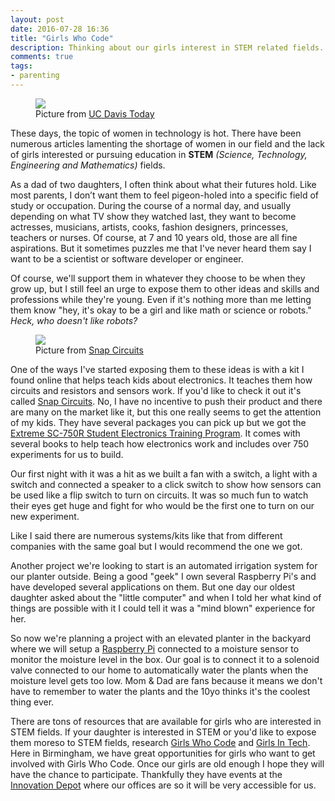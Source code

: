 ```yaml
---
layout: post
date: 2016-07-28 16:36
title: "Girls Who Code"
description: Thinking about our girls interest in STEM related fields.
comments: true
tags:
- parenting
---
```

<figure >
    <img src="https://cloud.githubusercontent.com/assets/1228996/17200725/66d4554a-544d-11e6-82d7-ced84abd4123.jpg" />
    <figcaption>Picture from <a href="http://www.ucdavis.edu" target="_blank">UC Davis Today</a></figcaption>
</figure>

These days, the topic of women in technology is hot.  There have been numerous articles lamenting the shortage of women in our field and the lack of girls interested or pursuing education in **STEM** *(Science, Technology, Engineering and Mathematics)* fields.

As a dad of two daughters, I often think about what their futures hold.  Like most parents, I don’t want them to feel pigeon-holed into a specific field of study or occupation.  During the course of a normal day, and usually depending on what TV show they watched last, they want to become actresses, musicians, artists, cooks, fashion designers, princesses, teachers or nurses.  Of course, at 7 and 10 years old, those are all fine aspirations.  But it sometimes puzzles me that I've never heard them say I want to be a scientist or software developer or engineer. 

Of course, we'll support them in whatever they choose to be when they grow up, but I still feel an urge to expose them to other ideas and skills and professions while they're young.  Even if it's nothing more than me letting them know "hey, it's okay to be a girl and like math or science or robots."  *Heck, who doesn't like robots?*

<figure>
    <img src="https://cloud.githubusercontent.com/assets/1228996/17200845/439e9ce2-544e-11e6-9497-8f6883536914.jpg" />
    <figcaption>Picture from <a href="http://www.snapcircuits.net/" target="_blank">Snap Circuits</a></figcaption>
</figure>

One of the ways I've started exposing them to these ideas is with a kit I found online that helps teach kids about electronics.  It teaches them how circuits and resistors and sensors work.  If you'd like to check it out it's called <a href="http://www.snapcircuits.net/" target="_blank">Snap Circuits</a>.  No, I have no incentive to push their product and there are many on the market like it, but this one really seems to get the attention of my kids.   They have several packages you can pick up but we got the <a href="https://www.amazon.com/gp/product/B000IXMP6Q/ref=oh_aui_detailpage_o01_s00?ie=UTF8&psc=1" target="_blank">Extreme SC-750R Student Electronics Training Program</a>.  It comes with several books to help teach how electronics work and includes over 750 experiments for us to build.

Our first night with it was a hit as we built a fan with a switch, a light with a switch and connected a speaker to a click switch to show how sensors can be used like a flip switch to turn on circuits.  It was so much fun to watch their eyes get huge and fight for who would be the first one to turn on our new experiment.

Like I said there are numerous systems/kits like that from different companies with the same goal but I would recommend the one we got.  

Another project we're looking to start is an automated irrigation system for our planter outside.  Being a good "geek" I own several Raspberry Pi's and have developed several applications on them.  But one day our oldest daughter asked about the "little computer" and when I told her what kind of things are possible with it I could tell it was a "mind blown" experience for her.

So now we're planning a project with an elevated planter in the backyard where we will setup a <a href="https://www.raspberrypi.org/" target="_blank">Raspberry Pi</a> connected to a moisture sensor to monitor the moisture level in the box.  Our goal is to connect it to a solenoid valve connected to our home to automatically water the plants when the moisture level gets too low.  Mom & Dad are fans because it means we don't have to remember to water the plants and the 10yo thinks it's the coolest thing ever.

There are tons of resources that are available for girls who are interested in STEM fields.  If your daughter is interested in STEM or you'd like to expose them moreso to STEM fields, research <a href="https://girlswhocode.com/" target="_blank">Girls Who Code</a> and <a href="http://girlsintech.org/" target="_blank">Girls In Tech</a>.  Here in Birmingham, we have great opportunities for girls who want to get involved with Girls Who Code.  Once our girls are old enough I hope they will have the chance to participate.  Thankfully they have events at the <a href="http://innovationdepot.org/" target="_blank">Innovation Depot</a> where our offices are so it will be very accessible for us.
